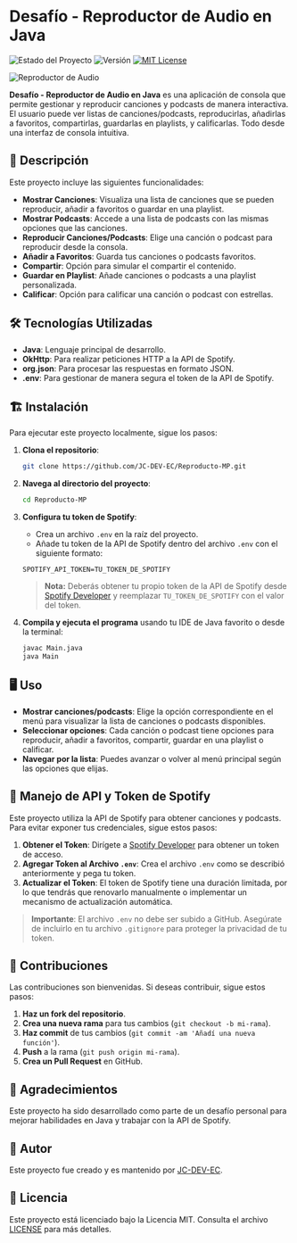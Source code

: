 # Desafío - Reproductor de Audio en Java

![Estado del Proyecto](https://img.shields.io/badge/estado-en%20desarrollo-yellow.svg)
![Versión](https://img.shields.io/badge/versión-1.0.0-brightgreen.svg)
[![MIT License](https://img.shields.io/badge/licencia-MIT-blue.svg)](LICENSE)

![Reproductor de Audio](https://cdn1.gnarususercontent.com.br/6/408785/217bbdb0-d321-4e7b-be86-7b6472c85a60.png)


**Desafío - Reproductor de Audio en Java** es una aplicación de consola que permite gestionar y reproducir canciones y podcasts de manera interactiva. El usuario puede ver listas de canciones/podcasts, reproducirlas, añadirlas a favoritos, compartirlas, guardarlas en playlists, y calificarlas. Todo desde una interfaz de consola intuitiva.

## 🚀 Descripción

Este proyecto incluye las siguientes funcionalidades:

- **Mostrar Canciones**: Visualiza una lista de canciones que se pueden reproducir, añadir a favoritos o guardar en una playlist.
- **Mostrar Podcasts**: Accede a una lista de podcasts con las mismas opciones que las canciones.
- **Reproducir Canciones/Podcasts**: Elige una canción o podcast para reproducir desde la consola.
- **Añadir a Favoritos**: Guarda tus canciones o podcasts favoritos.
- **Compartir**: Opción para simular el compartir el contenido.
- **Guardar en Playlist**: Añade canciones o podcasts a una playlist personalizada.
- **Calificar**: Opción para calificar una canción o podcast con estrellas.

## 🛠️ Tecnologías Utilizadas

- **Java**: Lenguaje principal de desarrollo.
- **OkHttp**: Para realizar peticiones HTTP a la API de Spotify.
- **org.json**: Para procesar las respuestas en formato JSON.
- **.env**: Para gestionar de manera segura el token de la API de Spotify.

## 🏗️ Instalación

Para ejecutar este proyecto localmente, sigue los pasos:

1. **Clona el repositorio**:

    ```bash
    git clone https://github.com/JC-DEV-EC/Reproducto-MP.git
    ```

2. **Navega al directorio del proyecto**:

    ```bash
    cd Reproducto-MP
    ```

3. **Configura tu token de Spotify**:
    - Crea un archivo `.env` en la raíz del proyecto.
    - Añade tu token de la API de Spotify dentro del archivo `.env` con el siguiente formato:

    ```plaintext
    SPOTIFY_API_TOKEN=TU_TOKEN_DE_SPOTIFY
    ```

    > **Nota:** Deberás obtener tu propio token de la API de Spotify desde [Spotify Developer](https://developer.spotify.com/dashboard/login) y reemplazar `TU_TOKEN_DE_SPOTIFY` con el valor del token.

4. **Compila y ejecuta el programa** usando tu IDE de Java favorito o desde la terminal:

    ```bash
    javac Main.java
    java Main
    ```

## 🖥️ Uso

- **Mostrar canciones/podcasts**: Elige la opción correspondiente en el menú para visualizar la lista de canciones o podcasts disponibles.
- **Seleccionar opciones**: Cada canción o podcast tiene opciones para reproducir, añadir a favoritos, compartir, guardar en una playlist o calificar.
- **Navegar por la lista**: Puedes avanzar o volver al menú principal según las opciones que elijas.

## 🔑 Manejo de API y Token de Spotify

Este proyecto utiliza la API de Spotify para obtener canciones y podcasts. Para evitar exponer tus credenciales, sigue estos pasos:

1. **Obtener el Token**: Dirígete a [Spotify Developer](https://developer.spotify.com/dashboard/login) para obtener un token de acceso.
2. **Agregar Token al Archivo `.env`**: Crea el archivo `.env` como se describió anteriormente y pega tu token.
3. **Actualizar el Token**: El token de Spotify tiene una duración limitada, por lo que tendrás que renovarlo manualmente o implementar un mecanismo de actualización automática.

> **Importante**: El archivo `.env` no debe ser subido a GitHub. Asegúrate de incluirlo en tu archivo `.gitignore` para proteger la privacidad de tu token.

## 🤝 Contribuciones

Las contribuciones son bienvenidas. Si deseas contribuir, sigue estos pasos:

1. **Haz un fork del repositorio**.
2. **Crea una nueva rama** para tus cambios (`git checkout -b mi-rama`).
3. **Haz commit** de tus cambios (`git commit -am 'Añadí una nueva función'`).
4. **Push** a la rama (`git push origin mi-rama`).
5. **Crea un Pull Request** en GitHub.

## 🙏 Agradecimientos

Este proyecto ha sido desarrollado como parte de un desafío personal para mejorar habilidades en Java y trabajar con la API de Spotify.

## 👤 Autor

Este proyecto fue creado y es mantenido por [JC-DEV-EC](https://github.com/JC-DEV-EC).

## 📜 Licencia

Este proyecto está licenciado bajo la Licencia MIT. Consulta el archivo [LICENSE](LICENSE) para más detalles.
